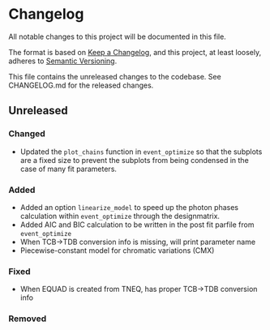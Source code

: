 # Changelog
All notable changes to this project will be documented in this file.

The format is based on [Keep a Changelog](https://keepachangelog.com/en/1.0.0/),
and this project, at least loosely, adheres to [Semantic Versioning](https://semver.org/spec/v2.0.0.html).

This file contains the unreleased changes to the codebase. See CHANGELOG.md for
the released changes.

## Unreleased
### Changed
- Updated the `plot_chains` function in `event_optimize` so that the subplots are a fixed size to prevent the subplots from being condensed in the case of many fit parameters.
### Added
- Added an option `linearize_model` to speed up the photon phases calculation within `event_optimize` through the designmatrix.
- Added AIC and BIC calculation to be written in the post fit parfile from `event_optimize`
- When TCB->TDB conversion info is missing, will print parameter name
- Piecewise-constant model for chromatic variations (CMX)
### Fixed
- When EQUAD is created from TNEQ, has proper TCB->TDB conversion info
### Removed
